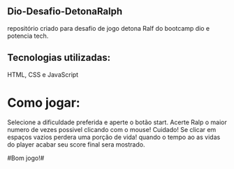 ## Dio-Desafio-DetonaRalph
repositório criado para desafio de jogo detona Ralf do bootcamp dio e potencia tech.

## Tecnologias utilizadas:
HTML, CSS e JavaScript 

# Como  jogar:
Selecione a dificuldade preferida e aperte o botão start.
Acerte Ralp o maior numero de vezes possivel clicando com o mouse!
Cuidado! Se clicar em espaços vazios perdera uma porção de vida!
quando o tempo ao as vidas do player acabar seu score final sera mostrado.

#Bom jogo!#


